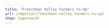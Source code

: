 ```yaml
---
title: "Frenchman Valley Farmers Co-Op"
url: /imperial/frenchman-valley-farmers-co-op/
shop: Supermarkt
---
```

